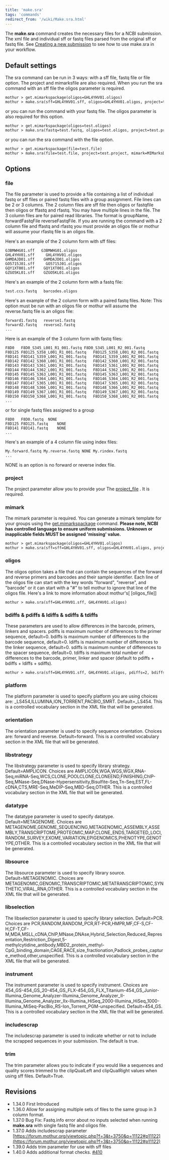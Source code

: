 ```yaml
---
title: 'make.sra'
tags: 'commands'
redirect_from: '/wiki/Make.sra.html'
---
```

The **make.sra** command creates the necessary files for a NCBI submission.
The xml file and individual sff or fastq files parsed from the original
sff or fastq file. See [Creating a new
submission](Creating_a_new_submission) to see how to use
make.sra in your workflow.

## Default settings

The sra command can be run in 3 ways: with a sff file, fastq file or
file option. The project and mimarksfile are also required. When you run
the sra command with an sff file the oligos parameter is required.

    mothur > get.mimarkspackage(oligos=GHL4YHV01.oligos)
    mothur > make.sra(sff=GHL4YHV01.sff, oligos=GHL4YHV01.oligos, project=test.project, mimark=MIMarksData.txt)

or you can run the command with your fastq file. The oligos parameter is
also required for this option.

    mothur > get.mimarkspackage(oligos=test.oligos)
    mothur > make.sra(fastq=test.fastq, oligos=test.oligos, project=test.project, mimark=MIMarksData.txt)

or you can run the sra command with the file option.

    mothur > get.mimarkspackage(file=test.file)
    mothur > make.sra(file=test.file, project=test.project, mimark=MIMarksData.txt)

## Options

### file

The file parameter is used to provide a file containing a list of
individual fastq or sff files or paired fastq files with a group
assignment. File lines can be 2 or 3 columns. The 2 column files are sff
file then oligos or fastqfile then oligos or ffastq and rfastq. You may
have multiple lines in the file. The 3 column files are for paired read
libraries. The format is groupName, forwardFastqFile reverseFastqFile.
If you are running the command with a 2 column file and ffastq and
rfastq you must provide an oligos file or mothur will assume your rfastq
file is an oligos file.

Here's an example of the 2 column form with sff files:

    G3BMWHG01.sff   G3BMWHG01.oligos
    GHL4YHV01.sff     GHL4YHV01.oligos
    GHMDAJD01.sff    GHMDAJD01.oligos
    GO5715J01.sff     GO5715J01.oligos
    GQY1XT001.sff    GQY1XT001.oligos
    GZGO5KL01.sff    GZGO5KL01.oligos

Here's an example of the 2 column form with a fastq file:

    test.ccs.fastq   barcodes.oligos

Here's an example of the 2 column form with a paired fastq files. Note:
This option must be run with an oligos file or mothur will assume the
reverse.fastq file is an oligos file:

    forward1.fastq   reverse1.fastq
    forward2.fastq   reverse2.fastq
    ...

Here is an example of the 3 column form with fastq files:

    F8D0   F8D0_S345_L001_R1_001.fastq F8D0_S345_L001_R2_001.fastq
    F8D125 F8D125_S358_L001_R1_001.fastq   F8D125_S358_L001_R2_001.fastq
    F8D141 F8D141_S359_L001_R1_001.fastq   F8D141_S359_L001_R2_001.fastq
    F8D142 F8D142_S360_L001_R1_001.fastq   F8D142_S360_L001_R2_001.fastq
    F8D143 F8D143_S361_L001_R1_001.fastq   F8D143_S361_L001_R2_001.fastq
    F8D144 F8D144_S362_L001_R1_001.fastq   F8D144_S362_L001_R2_001.fastq
    F8D145 F8D145_S363_L001_R1_001.fastq   F8D145_S363_L001_R2_001.fastq
    F8D146 F8D146_S364_L001_R1_001.fastq   F8D146_S364_L001_R2_001.fastq
    F8D147 F8D147_S365_L001_R1_001.fastq   F8D147_S365_L001_R2_001.fastq
    F8D148 F8D148_S366_L001_R1_001.fastq   F8D148_S366_L001_R2_001.fastq
    F8D149 F8D149_S367_L001_R1_001.fastq   F8D149_S367_L001_R2_001.fastq
    F8D150 F8D150_S368_L001_R1_001.fastq   F8D150_S368_L001_R2_001.fastq
    ...

or for single fastq files assigned to a group

    F8D0   F8D0.fastq  NONE
    F8D125 F8D125.fastq    NONE
    F8D141 F8D141.fastq    NONE
    ...

Here's an example of a 4 column file using index files:

    My.forward.fastq My.reverse.fastq NONE My.rindex.fastq 
    ...

NONE is an option is no forward or reverse index file.

### project

The project parameter allow you to provide your The
[project\_file](Project_File) . It is required.

### mimark

The mimark parameter is required. You can generate a mimark template for
your groups using the
[get.mimarkspackage](get.mimarkspackage) command. **Please
note, NCBI has controlled language to ensure uniform submissions.
Unknown or inapplicable fields MUST be assigned 'missing' value.**

    mothur > get.mimarkspackage(oligos=GHL4YHV01.oligos)
    mothur > make.sra(sff=sff=GHL4YHV01.sff, oligos=GHL4YHV01.oligos, project=test.project, mimark=MIMarksData.txt)

### oligos

The oligos option takes a file that can contain the sequences of the
forward and reverse primers and barcodes and their sample identifier.
Each line of the oligos file can start with the key words "forward",
"reverse", and "barcode" or it can start with a "\#" to tell
mothur to ignore that line of the oligos file. Here's a link to more
information about mothur's\[ \[oligos\_file\]\]

    mothur > make.sra(sff=GHL4YHV01.sff, GHL4YHV01.oligos)

### bdiffs & pdiffs & ldiffs & sdiffs & tdiffs

These parameters are used to allow differences in the barcode, primers,
linkers and spacers. pdiffs is maximum number of differences to the
primer sequence, default=0. bdiffs is maximum number of differences to
the barcode sequence, default=0. ldiffs is maximum number of differences
to the linker sequence, default=0. sdiffs is maximum number of
differences to the spacer sequence, default=0. tdiffs is maximum total
number of differences to the barcode, primer, linker and spacer (default
to pdiffs + bdiffs + ldiffs + sdiffs).

    mothur > make.sra(sff=GHL4YHV01.sff, GHL4YHV01.oligos, pdiffs=2, bdiffs=1)

### platform

The platform parameter is used to specify platform you are using choices
are: \_LS454,ILLUMINA,ION\_TORRENT,PACBIO\_SMRT. Default=\_LS454. This
is a controlled vocabulary section in the XML file that will be
generated.

### orientation

The orientation parameter is used to specify sequence orientation.
Choices are: forward and reverse. Default=forward. This is a controlled
vocabulary section in the XML file that will be generated.

### libstrategy

The libstrategy parameter is used to specify library strategy.
Default=AMPLICON. Choices are
AMPLICON,WGA,WGS,WGX,RNA-Seq,miRNA-Seq,WCS,CLONE,POOLCLONE,CLONEEND,FINISHING,ChIP-Seq,MNase-Seq,DNase-Hypersensitivity,Bisulfite-Seq,Tn-Seq,EST,FL-cDNA,CTS,MRE-Seq,MeDIP-Seq,MBD-Seq,OTHER.
This is a controlled vocabulary section in the XML file that will be
generated.

### datatype

The datatype parameter is used to specify datatype. Default=METAGENOME.
Choices are
METAGENOME,GENOME\_SEQUENCING,METAGENOMIC\_ASSEMBLY,ASSEMBLY,TRANSCRIPTOME,PROTEOMIC,MAP,CLONE\_ENDS,TARGETED\_LOCI,RANDOM\_SURVEY,EXOME,VARIATION,EPIGENOMICS,PHENOTYPE,GENOTYPE,OTHER.
This is a controlled vocabulary section in the XML file that will be
generated.

### libsource

The libsource parameter is used to specify library source.
Default=METAGENOMIC. Choices are
METAGENOMIC,GENOMIC,TRANSCRIPTOMIC,METATRANSCRIPTOMIC,SYNTHETIC,VIRAL\_RNA,OTHER.
This is a controlled vocabulary section in the XML file that will be
generated.

### libselection

The libselection parameter is used to specify library selection.
Default=PCR. Choices are
PCR,RANDOM,RANDOM\_PCR,RT-PCR,HMPR,MF,CF-S,CF-H,CF-T,CF-M,MDA,MSLL,cDNA,ChIP,MNase,DNAse,Hybrid\_Selection,Reduced\_Representation,Restriction\_Digest,5-methylcytidine\_antibody,MBD2\_protein\_methyl-CpG\_binding\_domain,CAGE,RACE,size\_fractionation,Padlock\_probes\_capture\_method,other,unspecified.
This is a controlled vocabulary section in the XML file that will be
generated.

### instrument

The instrument parameter is used to specify instrument. Choices are
454\_GS-454\_GS\_20-454\_GS\_FLX-454\_GS\_FLX\_Titanium-454\_GS\_Junior-Illumina\_Genome\_Analyzer-Illumina\_Genome\_Analyzer\_II-Illumina\_Genome\_Analyzer\_IIx-Illumina\_HiSeq\_2000-Illumina\_HiSeq\_1000-Illumina\_MiSeq-PacBio\_RS-Ion\_Torrent\_PGM-unspecified.
Default=454\_GS. This is a controlled vocabulary section in the XML file
that will be generated.

### includescrap

The includescrap parameter is used to indicate whether or not to include
the scrapped sequences in your submission. The default is true.

### trim

The trim parameter allows you to indicate if you would like a sequences
and quality scores trimmed to the clipQualLeft and clipQualRight values
when using sff files. Default=True.

## Revisions

-   1.34.0 First Introduced
-   1.36.0 Allow for assigning multiple sets of files to the same group
    in 3 column format.
-   1.37.0 Bug Fix: Fastq.info error about no inputs selected when
    running **make.sra** with single fastq file and oligos file.
-   1.37.0 Adds includescrap parameter
    [https://forum.mothur.org/viewtopic.php?f=3&t=3750&p=11122#p11122](https://forum.mothur.org/viewtopic.php?f=3&t=3750&p=11122#p11122)
-   1.39.0 Adds trim parameter for use with sff files
-   1.40.0 Adds additional format checks.
    [\#410](https://github.com/mothur/mothur/issues/410)


